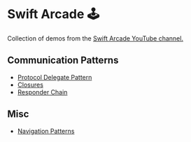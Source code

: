 # Swift Arcade 🕹

Collection of demos from the [Swift Arcade YouTube channel.](https://www.youtube.com/channel/UCxnCA5FBYRCFgIZWD0CKCVg?view_as=subscriber)

## Communication Patterns

- [Protocol Delegate Pattern](https://github.com/jrasmusson/swift-arcade/blob/master/CommunicationPatterns/Protocol-Delegate.md)
- [Closures](https://github.com/jrasmusson/swift-arcade/blob/master/CommunicationPatterns/Closures-In-App-Development.md)
- [Responder Chain](https://github.com/jrasmusson/swift-arcade/blob/master/CommunicationPatterns/Closures-In-App-Development.md)


## Misc

- [Navigation Patterns](https://github.com/jrasmusson/swift-arcade/blob/master/Navigation-Patterns.md)
